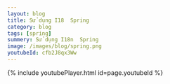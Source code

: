```yaml
---
layout: blog
title: Sử dụng I18  Spring
category: blog
tags: [spring]
summery: Sử dụng I18n  Spring
image: /images/blog/spring.png
youtubeId: cfb2J8qx3Ww
---
```

 

{% include youtubePlayer.html id=page.youtubeId %}